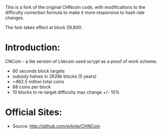 This is a fork of the original CHNcoin code, with modifications to the 
difficulty correction formula to make it more responsive to hash rate changes.

The fork takes effect at block 59,800.


Introduction:
===================
CNCoin - a lite version of Litecoin used scrypt as a proof of work scheme.
 - 60 seconds block targets
 - subsidy halves in 2628k blocks (5 years)
 - ~462.5 million total coins
 - 88 coins per block
 - 10 blocks to re-target difficulty max change +/- 10%

Official Sites:
===================
- Source: http://github.com/erknie/CHNCoin


